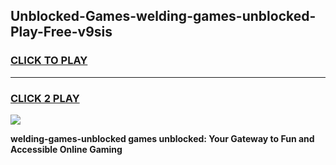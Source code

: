 
## Unblocked-Games-welding-games-unblocked-Play-Free-v9sis
<h3>
<a href="https://premium76.site?title=welding-games-unblocked&ref=20A">CLICK TO PLAY</a></h3>
<hr>

<h3>
<a href="https://premium76.site?title=welding-games-unblocked&ref=20A">CLICK 2 PLAY</a>
  
</h3>

<a href="https://premium76.site?title=welding-games-unblocked&ref=20A"><img src="https://clearcache.store/games.png"></a>


**welding-games-unblocked games unblocked: Your Gateway to Fun and Accessible Online Gaming**
